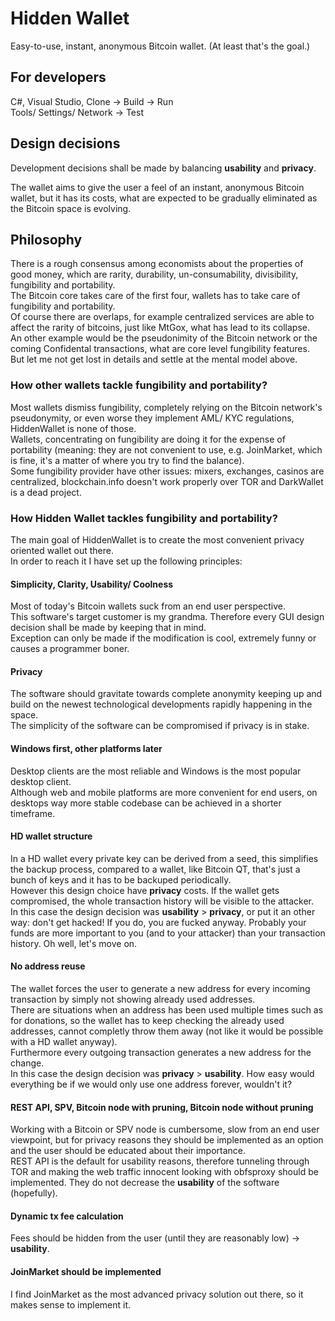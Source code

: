 # Hidden Wallet
Easy-to-use, instant, anonymous Bitcoin wallet. (At least that's the goal.)

## For developers
C#, Visual Studio, Clone -> Build -> Run  
Tools/ Settings/ Network -> Test

## Design decisions
Development decisions shall be made by balancing **usability** and **privacy**.  
  
The wallet aims to give the user a feel of an instant, anonymous Bitcoin wallet, but it has its costs, what are expected to be gradually eliminated as the Bitcoin space is evolving.  

## Philosophy

There is a rough consensus among economists about the properties of good money, which are rarity, durability, un-consumability, divisibility, fungibility and portability.  
The Bitcoin core takes care of the first four, wallets has to take care of fungibility and portability.  
Of course there are overlaps, for example centralized services are able to affect the rarity of bitcoins, just like MtGox, what has lead to its collapse.  
An other example would be the pseudonimity of the Bitcoin network or the coming Confidental transactions, what are core level fungibility features. 
But let me not get lost in details and settle at the mental model above.

### How other wallets tackle fungibility and portability?

Most wallets dismiss fungibility, completely relying on the Bitcoin network's pseudonymity, or even worse they implement AML/ KYC regulations, HiddenWallet is none of those.  
Wallets, concentrating on fungibility are doing it for the expense of portability (meaning: they are not convenient to use, e.g. JoinMarket, which is fine, it's a matter of where you try to find the balance).  
Some fungibility provider have other issues: mixers, exchanges, casinos are centralized, blockchain.info doesn't work properly over TOR and DarkWallet is a dead project.  

### How Hidden Wallet tackles fungibility and portability?

The main goal of HiddenWallet is to create the most convenient privacy oriented wallet out there.  
In order to reach it I have set up the following principles:

#### Simplicity, Clarity, Usability/ Coolness

Most of today's Bitcoin wallets suck from an end user perspective.  
This software's target customer is my grandma. Therefore every GUI design decision shall be made by keeping that in mind.  
Exception can only be made if the modification is cool, extremely funny or causes a programmer boner.

#### Privacy

The software should gravitate towards complete anonymity keeping up and build on the newest technological developments rapidly happening in the space.  
The simplicity of the software can be compromised if privacy is in stake.

#### Windows first, other platforms later

Desktop clients are the most reliable and Windows is the most popular desktop client.  
Although web and mobile platforms are more convenient for end users, on desktops way more stable codebase can be achieved in a shorter timeframe.

#### HD wallet structure
In a HD wallet every private key can be derived from a seed, this simplifies the backup process, compared to a wallet, like Bitcoin QT, that's just a bunch of keys and it has to be backuped periodically.  
However this design choice have **privacy** costs. If the wallet gets compromised, the whole transaction history will be visible to the attacker.  
In this case the design decision was **usability** > **privacy**, or put it an other way: don't get hacked! If you do, you are fucked anyway. Probably your funds are more important to you (and to your attacker) than your transaction history. Oh well, let's move on.

#### No address reuse
The wallet forces the user to generate a new address for every incoming transaction by simply not showing already used addresses.  
There are situations when an address has been used multiple times such as for donations, so the wallet has to keep checking the already used addresses, cannot completly throw them away (not like it would be possible with a HD wallet anyway).  
Furthermore every outgoing transaction generates a new address for the change.  
In this case the design decision was **privacy** > **usability**. How easy would everything be if we would only use one address forever, wouldn't it?

#### REST API, SPV, Bitcoin node with pruning, Bitcoin node without pruning
Working with a Bitcoin or SPV node is cumbersome, slow from an end user viewpoint, but for privacy reasons they should be implemented as an option and the user should be educated about their importance.  
REST API is the default for usability reasons, therefore tunneling through TOR and making the web traffic innocent looking with obfsproxy should be implemented. They do not decrease the **usability** of the software (hopefully).

#### Dynamic tx fee calculation
Fees should be hidden from the user (until they are reasonably low) -> **usability**.

#### JoinMarket should be implemented
I find JoinMarket as the most advanced privacy solution out there, so it makes sense to implement it.
